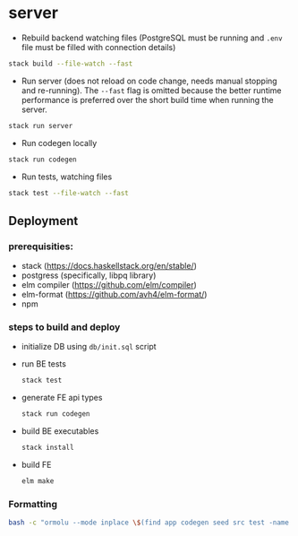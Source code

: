 # server

- Rebuild backend watching files (PostgreSQL must be running and `.env` file must be filled with connection details)

```sh
stack build --file-watch --fast
```

- Run server (does not reload on code change, needs manual stopping and re-running). The `--fast` flag is omitted because the better runtime performance is preferred over the short build time when running the server.

```sh
stack run server
```

- Run codegen locally

```sh
stack run codegen
```

- Run tests, watching files

```sh
stack test --file-watch --fast
```

## Deployment

### prerequisities:

- stack (https://docs.haskellstack.org/en/stable/)
- postgress (specifically, libpq library)
- elm compiler (https://github.com/elm/compiler)
- elm-format (https://github.com/avh4/elm-format/)
- npm

### steps to build and deploy

- initialize DB using `db/init.sql` script
- run BE tests
  ```sh
  stack test
  ```
- generate FE api types
  ```sh
  stack run codegen
  ```
- build BE executables
  ```sh
  stack install
  ```
- build FE

  ```sh
  elm make
  ```

### Formatting

```sh
bash -c "ormolu --mode inplace \$(find app codegen seed src test -name '*.hs')"
```
